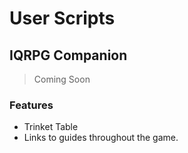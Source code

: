 # User Scripts

## IQRPG Companion

> Coming Soon

### Features

* Trinket Table
* Links to guides throughout the game.
